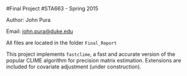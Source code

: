 #Final Project 
#STA663 - Spring 2015

Author: John Pura

Email: <john.pura@duke.edu>

All files are located in the folder `Final_Report`

This project implements `fastclime`, a fast and accurate version of the popular CLIME algorithm for precision matrix estimation. Extensions are included for covariate adjustment (under construction).
